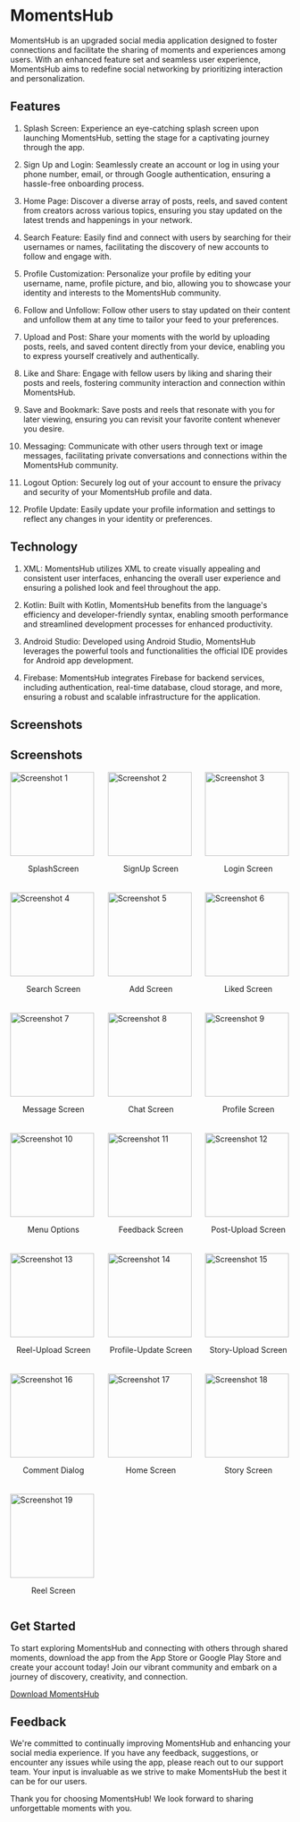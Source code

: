 # MomentsHub 

MomentsHub is an upgraded social media application designed to foster connections and facilitate the sharing of moments and experiences among users. With an enhanced feature set and seamless user experience, MomentsHub aims to redefine social networking by prioritizing interaction and personalization.

## Features

1. Splash Screen: Experience an eye-catching splash screen upon launching MomentsHub, setting the stage for a captivating journey through the app.

2. Sign Up and Login: Seamlessly create an account or log in using your phone number, email, or through Google authentication, ensuring a hassle-free onboarding process.

3. Home Page: Discover a diverse array of posts, reels, and saved content from creators across various topics, ensuring you stay updated on the latest trends and happenings in your network.

4. Search Feature: Easily find and connect with users by searching for their usernames or names, facilitating the discovery of new accounts to follow and engage with.

5. Profile Customization: Personalize your profile by editing your username, name, profile picture, and bio, allowing you to showcase your identity and interests to the MomentsHub community.

6. Follow and Unfollow: Follow other users to stay updated on their content and unfollow them at any time to tailor your feed to your preferences.

7. Upload and Post: Share your moments with the world by uploading posts, reels, and saved content directly from your device, enabling you to express yourself creatively and authentically.

8. Like and Share: Engage with fellow users by liking and sharing their posts and reels, fostering community interaction and connection within MomentsHub.

9. Save and Bookmark: Save posts and reels that resonate with you for later viewing, ensuring you can revisit your favorite content whenever you desire.

10. Messaging: Communicate with other users through text or image messages, facilitating private conversations and connections within the MomentsHub community.

11. Logout Option: Securely log out of your account to ensure the privacy and security of your MomentsHub profile and data.

12. Profile Update: Easily update your profile information and settings to reflect any changes in your identity or preferences.

## Technology

1. XML: MomentsHub utilizes XML to create visually appealing and consistent user interfaces, enhancing the overall user experience and ensuring a polished look and feel throughout the app.

2. Kotlin: Built with Kotlin, MomentsHub benefits from the language's efficiency and developer-friendly syntax, enabling smooth performance and streamlined development processes for enhanced productivity.

3. Android Studio: Developed using Android Studio, MomentsHub leverages the powerful tools and functionalities the official IDE provides for Android app development.

4. Firebase: MomentsHub integrates Firebase for backend services, including authentication, real-time database, cloud storage, and more, ensuring a robust and scalable infrastructure for the application.

## Screenshots

## Screenshots

<div style="display: grid; grid-template-columns: repeat(3, 1fr); gap: 20px;">

<div>
    <img src="images/Screenshot_20240416_232513.jpg" alt="Screenshot 1" style="width: 150px;">
    <p style="text-align: center;">SplashScreen</p>
</div>

<div>
    <img src="images/Screenshot_20240416_232516.jpg" alt="Screenshot 2" style="width: 150px;">
    <p style="text-align: center;">SignUp Screen</p>
</div>

<div>
    <img src="images/Screenshot_20240416_232519.jpg" alt="Screenshot 3" style="width: 150px;">
    <p style="text-align: center;">Login Screen</p>
</div>

<div>
    <img src="images/Screenshot_20240416_232604.jpg" alt="Screenshot 4" style="width: 150px;">
    <p style="text-align: center;">Search Screen</p>
</div>

<div>
    <img src="images/Screenshot_20240416_232609.jpg" alt="Screenshot 5" style="width: 150px;">
    <p style="text-align: center;">Add Screen</p>
</div>

<div>
    <img src="images/Screenshot_20240416_232737.jpg" alt="Screenshot 6" style="width: 150px;">
    <p style="text-align: center;">Liked Screen</p>
</div>

<div>
    <img src="images/Screenshot_20240416_232746.jpg" alt="Screenshot 7" style="width: 150px;">
    <p style="text-align: center;">Message Screen</p>
</div>

<div>
    <img src="images/Screenshot_20240416_232819.jpg" alt="Screenshot 8" style="width: 150px;">
    <p style="text-align: center;">Chat Screen</p>
</div>

<div>
    <img src="images/Screenshot_20240416_232839.jpg" alt="Screenshot 9" style="width: 150px;">
    <p style="text-align: center;">Profile Screen</p>
</div>

<div>
    <img src="images/Screenshot_20240416_232848.jpg" alt="Screenshot 10" style="width: 150px;">
    <p style="text-align: center;">Menu Options</p>
</div>

<div>
    <img src="images/Screenshot_20240416_232854.jpg" alt="Screenshot 11" style="width: 150px;">
    <p style="text-align: center;">Feedback Screen</p>
</div>

<div>
    <img src="images/Screenshot_20240416_232947.jpg" alt="Screenshot 12" style="width: 150px;">
    <p style="text-align: center;">Post-Upload Screen</p>
</div>

<div>
    <img src="images/Screenshot_20240416_232953.jpg" alt="Screenshot 13" style="width: 150px;">
    <p style="text-align: center;">Reel-Upload Screen</p>
</div>

<div>
    <img src="images/Screenshot_20240416_233000.jpg" alt="Screenshot 14" style="width: 150px;">
    <p style="text-align: center;">Profile-Update Screen</p>
</div>

<div>
    <img src="images/Screenshot_20240416_233008.jpg" alt="Screenshot 15" style="width: 150px;">
    <p style="text-align: center;">Story-Upload Screen</p>
</div>

<div>
    <img src="images/Screenshot_20240416_233105.jpg" alt="Screenshot 16" style="width: 150px;">
    <p style="text-align: center;">Comment Dialog</p>
</div>

<div>
    <img src="images/Screenshot_20240416_233301.jpg" alt="Screenshot 17" style="width: 150px;">
    <p style="text-align: center;">Home Screen</p>
</div>

<div>
    <img src="images/Screenshot_20240416_233306.jpg" alt="Screenshot 18" style="width: 150px;">
    <p style="text-align: center;">Story Screen</p>
</div>

<div>
    <img src="images/Screenshot_20240416_233538.jpg" alt="Screenshot 19" style="width: 150px;">
    <p style="text-align: center;">Reel Screen</p>
</div>

</div>

## Get Started

To start exploring MomentsHub and connecting with others through shared moments, download the app from the App Store or Google Play Store and create your account today! Join our vibrant community and embark on a journey of discovery, creativity, and connection.

[Download MomentsHub](https://play.google.com/store/apps/details?id=com.pvsrishabh.momentshub)

## Feedback

We're committed to continually improving MomentsHub and enhancing your social media experience. If you have any feedback, suggestions, or encounter any issues while using the app, please reach out to our support team. Your input is invaluable as we strive to make MomentsHub the best it can be for our users.

Thank you for choosing MomentsHub! We look forward to sharing unforgettable moments with you.
